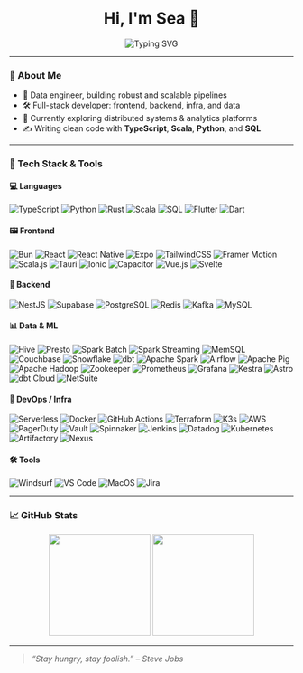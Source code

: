 <h1 align="center">Hi, I'm Sea 👋</h1>

<p align="center">
  <img src="https://readme-typing-svg.demolab.com?font=Fira+Code&size=22&pause=1000&center=true&vCenter=true&width=440&lines=Full-stack+Developer;Data+Pipeline+Engineer;Lifelong+Learner+%F0%9F%8E%93" alt="Typing SVG" />
</p>

---

### 🌟 About Me

- 🧠 Data engineer, building robust and scalable pipelines
- 🛠 Full-stack developer: frontend, backend, infra, and data
- 🔭 Currently exploring distributed systems & analytics platforms
- ✍️ Writing clean code with **TypeScript**, **Scala**, **Python**, and **SQL**

---

### 🧰 Tech Stack & Tools

#### 💻 Languages  
![TypeScript](https://img.shields.io/badge/TypeScript-3178C6?style=flat&logo=typescript&logoColor=white)
![Python](https://img.shields.io/badge/Python-3776AB?style=flat&logo=python&logoColor=white)
![Rust](https://img.shields.io/badge/Rust-000000?style=flat&logo=rust&logoColor=white)
![Scala](https://img.shields.io/badge/Scala-DC322F?style=flat&logo=scala&logoColor=white)
![SQL](https://img.shields.io/badge/SQL-003B57?style=flat&logo=postgresql&logoColor=white)
![Flutter](https://img.shields.io/badge/Flutter-02569B?style=flat&logo=flutter&logoColor=white)
![Dart](https://img.shields.io/badge/Dart-0175C2?style=flat&logo=dart&logoColor=white)


#### 🖼 Frontend  
![Bun](https://img.shields.io/badge/Bun-000?logo=bun&logoColor=fff)
![React](https://img.shields.io/badge/React-20232a?style=flat&logo=react&logoColor=61dafb)
![React Native](https://img.shields.io/badge/React_Native-20232a?style=flat&logo=react&logoColor=61dafb)
![Expo](https://img.shields.io/badge/Expo-000020?style=flat&logo=expo&logoColor=white)
![TailwindCSS](https://img.shields.io/badge/Tailwind_CSS-06B6D4?style=flat&logo=tailwind-css&logoColor=white)
![Framer Motion](https://img.shields.io/badge/Framer_Motion-EF0070?style=flat&logo=framer&logoColor=white)
![Scala.js](https://img.shields.io/badge/Scala.js-74C0FC?style=flat&logo=scala&logoColor=white)
![Tauri](https://img.shields.io/badge/Tauri-000000?style=flat&logo=tauri&logoColor=white)
![Ionic](https://img.shields.io/badge/Ionic-3880FF?style=flat&logo=ionic&logoColor=white)
![Capacitor](https://img.shields.io/badge/Capacitor-2C1E6A?style=flat&logo=capacitor&logoColor=white)
![Vue.js](https://img.shields.io/badge/Vue.js-4FC08D?style=flat&logo=vue.js&logoColor=white)
![Svelte](https://img.shields.io/badge/Svelte-%23f1413d.svg?logo=svelte&logoColor=white)


#### 🔧 Backend  
![NestJS](https://img.shields.io/badge/NestJS-E0234E?style=flat&logo=nestjs&logoColor=white)
![Supabase](https://img.shields.io/badge/Supabase-3ECF8E?style=flat&logo=supabase&logoColor=white)
![PostgreSQL](https://img.shields.io/badge/PostgreSQL-4169E1?style=flat&logo=postgresql&logoColor=white)
![Redis](https://img.shields.io/badge/Redis-DC382D?style=flat&logo=redis&logoColor=white)
![Kafka](https://img.shields.io/badge/Apache_Kafka-231F20?style=flat&logo=apache-kafka&logoColor=white)
![MySQL](https://img.shields.io/badge/MySQL-4479A1?style=flat&logo=mysql&logoColor=white)


#### 📊 Data & ML  
![Hive](https://img.shields.io/badge/Apache_Hive-FDEE21?style=flat&logo=apache&logoColor=black)
![Presto](https://img.shields.io/badge/Presto-336791?style=flat&logo=presto&logoColor=white)
![Spark Batch](https://img.shields.io/badge/Spark_Batch-E25A1C?style=flat&logo=apachespark&logoColor=white)
![Spark Streaming](https://img.shields.io/badge/Spark_Streaming-F58426?style=flat&logo=apachespark&logoColor=white)
![MemSQL](https://img.shields.io/badge/MemSQL-0052CC?style=flat&logo=singlestore&logoColor=white)
![Couchbase](https://img.shields.io/badge/Couchbase-DC2626?style=flat&logo=couchbase&logoColor=white)
![Snowflake](https://img.shields.io/badge/Snowflake-56B9EB?style=flat&logo=snowflake&logoColor=white)
![dbt](https://img.shields.io/badge/dbt-FF694B?style=flat&logo=dbt&logoColor=white)
![Apache Spark](https://img.shields.io/badge/Apache_Spark-E25A1C?style=flat&logo=apachespark&logoColor=white)
![Airflow](https://img.shields.io/badge/Apache_Airflow-017CEE?style=flat&logo=apache-airflow&logoColor=white)
![Apache Pig](https://img.shields.io/badge/Apache_Pig-FD7E14?style=flat&logo=apache&logoColor=white)
![Apache Hadoop](https://img.shields.io/badge/Hadoop-66CCFF?style=flat&logo=apachehadoop&logoColor=black)
![Zookeeper](https://img.shields.io/badge/ZooKeeper-FF9900?style=flat&logo=apache&logoColor=white)
![Prometheus](https://img.shields.io/badge/Prometheus-E6522C?style=flat&logo=prometheus&logoColor=white)
![Grafana](https://img.shields.io/badge/Grafana-F46800?style=flat&logo=grafana&logoColor=white)
![Kestra](https://img.shields.io/badge/Kestra-7F52FF?style=flat&logo=kestra&logoColor=white)
![Astro](https://img.shields.io/badge/Astro-FF5F00?style=flat&logo=astro&logoColor=white)
![dbt Cloud](https://img.shields.io/badge/dbt_Cloud-FF694B?style=flat&logo=dbt&logoColor=white)
![NetSuite](https://img.shields.io/badge/NetSuite-6F3E8D?style=flat&logo=netsuite&logoColor=white)


#### 🐳 DevOps / Infra  
![Serverless](https://img.shields.io/badge/Serverless-FD5750?style=flat&logo=serverless&logoColor=white)
![Docker](https://img.shields.io/badge/Docker-2496ED?style=flat&logo=docker&logoColor=white)
![GitHub Actions](https://img.shields.io/badge/GitHub_Actions-2088FF?style=flat&logo=github-actions&logoColor=white)
![Terraform](https://img.shields.io/badge/Terraform-623CE4?style=flat&logo=terraform&logoColor=white)
![K3s](https://img.shields.io/badge/K3s-000000?style=flat&logo=kubernetes&logoColor=white)
![AWS](https://img.shields.io/badge/AWS-232F3E?style=flat&logo=amazonaws&logoColor=white)
![PagerDuty](https://img.shields.io/badge/PagerDuty-33CC66?style=flat&logo=pagerduty&logoColor=white)
![Vault](https://img.shields.io/badge/Vault-000000?style=flat&logo=hashicorp&logoColor=white)
![Spinnaker](https://img.shields.io/badge/Spinnaker-F96261?style=flat&logo=spinnaker&logoColor=white)
![Jenkins](https://img.shields.io/badge/Jenkins-D24939?style=flat&logo=jenkins&logoColor=white)
![Datadog](https://img.shields.io/badge/Datadog-6000FF?style=flat&logo=datadog&logoColor=white)
![Kubernetes](https://img.shields.io/badge/Kubernetes-326CE5?style=flat&logo=kubernetes&logoColor=white)
![Artifactory](https://img.shields.io/badge/Artifactory-000000?style=flat&logo=artifactory&logoColor=white)
![Nexus](https://img.shields.io/badge/Nexus-000000?style=flat&logo=nexus&logoColor=white)


#### 🛠 Tools  
![Windsurf](https://img.shields.io/badge/Windsurf-4B5563?style=flat&logo=none&logoColor=white)
![VS Code](https://img.shields.io/badge/VSCode-007ACC?style=flat&logo=visual-studio-code&logoColor=white)
![MacOS](https://img.shields.io/badge/MacOS-000000?style=flat&logo=apple&logoColor=white)
![Jira](https://img.shields.io/badge/Jira-0052CC?style=flat&logo=jira&logoColor=white)


---

### 📈 GitHub Stats

<p align="center">
  <img src="https://github-readme-stats.vercel.app/api?username=cyz1901&show_icons=true&theme=tokyonight&hide=issues" height="180" />
  <img src="https://github-readme-stats.vercel.app/api/top-langs/?username=cyz1901&layout=compact&theme=tokyonight" height="180" />
</p>

---

> *“Stay hungry, stay foolish.” – Steve Jobs*

